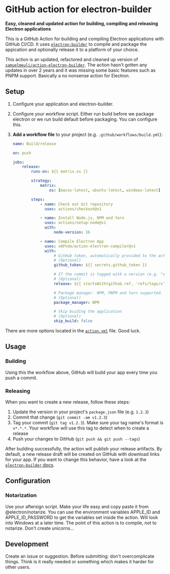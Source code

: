 # GitHub action for electron-builder

**Easy, cleaned and updated action for building, compiling and releasing Electron applications**

This is a GitHub Action for building and compiling Electron applications with GitHub CI/CD. It uses [`electron-builder`](https://github.com/electron-userland/electron-builder) to compile and package the appication and optionally release it to a platform of your choice.

This action is an updated, refactored and cleaned up version of [`samuelmeuli/action-electron-builder`](https://github.com/samuelmeuli/action-electron-builder). The action hasn't gotten any updates in over 2 years and it was missing some basic features such as PNPM support. Basically a no nonsense action for Electron.

## Setup

1. Configure your application and electron-builder.

2. Configure your workflow script. Either run build before we package electron or we run build default before packaging. You can configure this.

3. **Add a workflow file** to your project (e.g. `.github/workflows/build.yml`):

    ```yml
    name: Build/release

    on: push

    jobs:
        release:
            runs-on: ${{ matrix.os }}

            strategy:
                matrix:
                    os: [macos-latest, ubuntu-latest, windows-latest]

            steps:
                - name: Check out Git repository
                  uses: actions/checkout@v1

                - name: Install Node.js, NPM and Yarn
                  uses: actions/setup-node@v1
                  with:
                      node-version: 16

                - name: Compile Electron App
                  uses: x6Pnda/action-electron-compiler@v1
                  with:
                      # GitHub token, automatically provided to the action
                      # (Optional)
                      github_token: ${{ secrets.github_token }}

                      # If the commit is tagged with a version (e.g. "v1.0.0"),
                      # (Optional)
                      release: ${{ startsWith(github.ref, 'refs/tags/v') }}

                      # Package manager. NPM, PNPM and Yarn supported. Install Yarn and PNPM yourself. Default is NPM
                      # (Optional)
                      package_manager: NPM

                      # Skip buiding the application
                      # (Optional)
                      skip_build: false
    ```

There are more options located in the [`action.yml`](./action.yml) file. Good luck.

## Usage

### Building

Using this the workflow above, GitHub will build your app every time you push a commit.

### Releasing

When you want to create a new release, follow these steps:

1. Update the version in your project's `package.json` file (e.g. `1.2.3`)
2. Commit that change (`git commit -am v1.2.3`)
3. Tag your commit (`git tag v1.2.3`). Make sure your tag name's format is `v*.*.*`. Your workflow will use this tag to detect when to create a release
4. Push your changes to GitHub (`git push && git push --tags`)

After building successfully, the action will publish your release artifacts. By default, a new release draft will be created on GitHub with download links for your app. If you want to change this behavior, have a look at the [`electron-builder` docs](https://www.electron.build).

## Configuration

### Notarization

Use your aftersign script. Make your life easy and copy paste it from @electron/notarize. You can use the environment variables APPLE_ID and APPLE_ID_PASSWORD to get the variables set inside the action. Will look into Windows at a later time. The point of this action is to compile, not to notarize. Don't create unicorns...

## Development

Create an issue or suggestion. Before submitting: don't overcomplicate things. Think is it really needed or something which makes it harder for other users.
